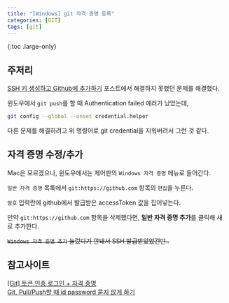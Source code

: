 ```yaml
---
title: "[Windows] git 자격 증명 등록"
categories: [GIT]
tags: [git]
---
```


{:toc .large-only}

## 주저리

[SSH 키 생성하고 Github에 추가하기](https://jellymando.github.io/git/2021-11-17-ssh/) 포스트에서 해결하지 못했던 문제를 해결했다.

윈도우에서 `git push`를 할 때 Authentication failed 에러가 났었는데,

```bash
git config --global --unset credential.helper
```

다른 문제를 해결하려고 위 명령어로 git credential을 지워버려서 그런 것 같다.

## 자격 증명 수정/추가

Mac은 모르겠으나, 윈도우에서는 제어판의 `Windows 자격 증명` 메뉴로 들어간다.

`일반 자격 증명` 목록에서 `git:https://github.com` 항목의 `편집`을 누른다.

`암호` 입력란에 github에서 발급받은 accessToken 값을 집어넣는다.

만약 `git:https://github.com` 항목을 삭제했다면, **일반 자격 증명 추가**를 클릭해 새로 추가한다.

~~`Windows 자격 증명 추가` 눌렀다가 안돼서 SSH 발급받았었건만..~~

## 참고사이트

[[Git] 토큰 인증 로그인 + 자격 증명](https://firstquarter.tistory.com/entry/Git-%ED%86%A0%ED%81%B0-%EC%9D%B8%EC%A6%9D-%EB%A1%9C%EA%B7%B8%EC%9D%B8-remote-Support-for-password-authentication-was-removed-on-August-13-2021-Please-use-a-personal-access-token-instead)<br/>
[Git, Pull/Push할 때 id password 묻지 않게 하기](https://pinedance.github.io/blog/2019/05/29/Git-Credential)
